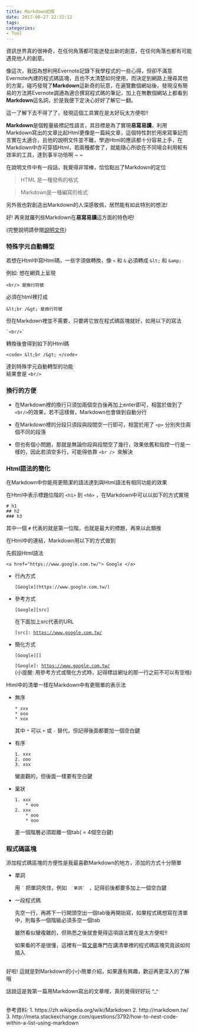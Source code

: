 ```yaml
---
title: Markdown初探
date: 2017-06-27 22:32:12
tags:
categories:
- Tool
---
```

	
資訊世界真的很神奇，在任何角落都可能迸發出新的創意，在任何角落也都有可能遇見他人的創意。

像這次，我因為想利用Evernote記錄下我學程式的一些心得，但卻不滿意Evernote內建的程式碼區塊，且也不太清楚如何使用，而決定到網路上搜尋其他的方案，碰巧發現了**Markdown**這新奇的玩意，在遍覽數個網站後，發現沒有簡易的方法將Evernote調適為適合撰寫程式碼的筆記，加上在無數個網站上都看到**Markdown**這名詞，於是我便下定決心好好了解它一翻。

這一了解下去不得了了，發現這個工具實在是太好玩太方便啦!!

**Markdown**是個輕量級標記性語言，其目標是為了實現**易寫易讀**，利用Markdown寫出的文章比起Html更像是一篇純文章，這個特性對於用來寫筆記而言實在太適合，且他的說明文件並不難，學過Html的應該都十分容易上手，在Markdown中亦可穿插Html，若兩種都會了，就能隨心所欲在不同場合利用較有效率的工具，達到事半功倍啊 ~ ~ 

在說明文件中有一段話，我覺得非常棒，恰恰點出了Markdown的定位

>HTML 是一種發佈的格式

>Markdown是一種編寫的格式

另外我也對創造出Markdown的人深感敬佩，居然能有如此特別的想法!

好! 再來就羅列些Markdown在**易寫易讀**這方面的特色吧!

(完整說明請參閱[說明文件](http://markdown.tw/))

### 特殊字元自動轉型
	
若想在Html中寫Html碼，一些字須做轉換，像 `<` 和 `&` 必須轉成 `&lt;` 和 `&amp;`

例如: 想在網頁上呈現

    <br/> 是換行符號

必須在html裡打成

	&lt;br /&gt; 是換行符號

但在Markdown裡並不需要，只要將它放在程式碼區塊就好，如用以下的寫法

	`<br/>`

轉換後會得到如下的Html碼

	<code> &lt;br /&gt; </code>

達到特殊字元自動轉型的功能  
結果會是 `<br/>` 

### 換行的方便

-   在Markdown裡的換行只須加兩個空白後再加上enter即可，相當於做到了 `<br/>`的效果，若不這樣做，Markdown也會做到自動分行

-   在Markdown裡的分段只須段與段間空一行即可，相當於用了 `<p>` 分別夾住兩個不同的段落  

-   但也有個小問題，那就是無論你段與段間空了幾行，效果依舊和指控一行是一樣的，因此若須空多行，可能得依靠 `<br /> `來解決

### Html語法的簡化
	
在Markdown中你能用更簡潔的語法達到與Html語法有相同功能的效果  

在Html中表示標題位階的 `<h1>` 到 `<h6>` ，在Markdown中可以以如下的方式實現

    # h1  
    ## h2  
    ### h3  

其中一個 `#` 代表的就是第一位階，也就是最大的標題，再來以此類推

在Html中的連結，Markdown用以下的方式做到
	
先假設Html語法 

  	<a href="https://www.google.com.tw/"> Google </a>

-   行內方式

	    [Google](https://www.google.com.tw/)

-   參考方式

		[Google][src]

	在下面加上src代表的URL

	<code>[src]: https://www.google.com.tw/</code>
			
-   簡化方式

	   	[Google][]  
	<code>[Google]: https://www.google.com.tw/</code>  
	(小提醒: 用參考方式或簡化方式時，記得標註網址的那一行之前不可以有空格)

Html中的清單一樣在Markdown中有更簡單的表示法

-   無序

		* xxx  
		* ooo  
		* xox

	其中 `*` 可以 `+` 或 `-` 替代，但記得後面都要加一個空白鍵

-   有序

	    1. xxx  
	    2. ooo  
		3. xox

	蠻直觀的，但後面一樣要有空白鍵

-   巢狀

		1. xxx  
			* ooo  
		2. xxx  
			* ooo  
			* ooo

	差一個階層必須距離一個tab( = 4個空白鍵)

### 程式碼區塊
	
添加程式碼區塊的方便性是我最喜歡Markdown的地方，添加的方式十分簡單

-   單詞

	用 `` ` `` 把單詞夾住，例如 ``  `單詞`  `` ，記得前後都要多加上一個空白鍵

-   一段程式碼

    先空一行，再將下一行開頭空出一個tab後再開始寫，如果程式碼想寫在清單中，則每多一個階級必須多空一個tab

    雖然看似蠻複雜的，但熟悉之後就會覺得這項語法實在是太方便啦!!

    如果看的不是很懂，這裡有一篇[文章][codeInList]專門在講清單裡的程式碼區塊究竟該如何插入
      
[codeInList]:http://meta.stackexchange.com/questions/3792/how-to-nest-code-within-a-list-using-markdown

<br />
好啦! 這就是對Markdown的小小簡單介紹，如果還有興趣，歡迎再更深入的了解哦

話說這是我第一篇用Markdown寫出的文章哩，真的覺得好好玩 ^_^

<br />
參考資料:
1. https://zh.wikipedia.org/wiki/Markdown
2. http://markdown.tw/
3. http://meta.stackexchange.com/questions/3792/how-to-nest-code-within-a-list-using-markdown





